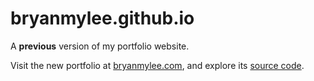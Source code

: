 # bryanmylee.github.io

A **previous** version of my portfolio website.

Visit the new portfolio at [bryanmylee.com](https://bryanmylee.com), and explore its [source code](https://github.com/bryanmylee/bryanmylee.com).

